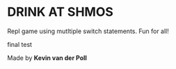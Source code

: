 # DRINK AT SHMOS

Repl game using mutltiple switch statements. Fun for all!

final test

Made by **Kevin van der Poll**
